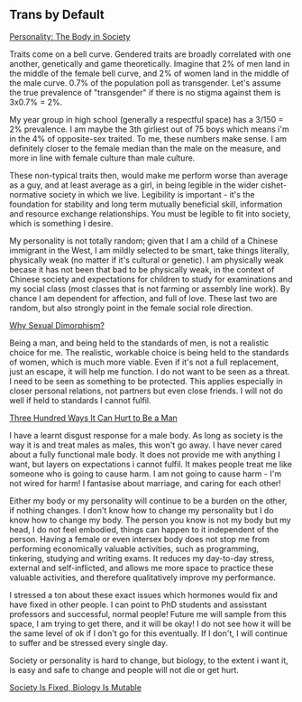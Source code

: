 ## Trans by Default

[Personality: The Body in Society](https://meltingasphalt.com/personality-the-body-in-society/)

Traits come on a bell curve. Gendered traits are broadly correlated with one another, genetically and game theoretically. Imagine that 2% of men land in the middle of the female bell curve, and 2% of women land in the middle of the male curve. 0.7% of the population poll as transgender. Let's assume the true prevalence of "transgender" if there is no stigma against them is 3x0.7% = 2%.

My year group in high school (generally a respectful space) has a 3/150 = 2% prevalence. I am maybe the 3th girliest out of 75 boys which means i'm in the 4% of opposite-sex traited. To me, these numbers make sense. I am definitely closer to the female median than the male on the measure, and more in line with female culture than male culture.

These non-typical traits then, would make me perform worse than average as a guy, and at least average as a girl, in being legible in the wider cishet-normative society in which we live. Legibility is important - it's the foundation for stability and long term mutually beneficial skill, information and resource exchange relationships. You must be legible to fit into society, which is something I desire.

My personality is not totally random; given that I am a child of a Chinese immigrant in the West, I am mildly selected to be smart, take things literally, physically weak (no matter if it's cultural or genetic). I am physically weak becase it has not been that bad to be physically weak, in the context of Chinese society and expectations for children to study for examinations and my social class (most classes that is not farming or assembly line work). By chance I am dependent for affection, and full of love. These last two are random, but also strongly point in the female social role direction.

[Why Sexual Dimorphism?](https://malmesbury.substack.com/i/45876739/part-the-dimorphification)

Being a man, and being held to the standards of men, is not a realistic choice for me. The realistic, workable choice is being held to the standards of women, which is much more viable. Even if it's not a full replacement, just an escape, it will help me function. I do not want to be seen as a threat. I need to be seen as something to be protected. This applies especially in closer personal relations, not partners but even close friends. I will not do well if held to standards I cannot fulfil.

[Three Hundred Ways It Can Hurt to Be a Man](https://elodes.substack.com/p/three-hundred-ways-it-can-hurt-to)

I have a learnt disgust response for a male body. As long as society is the way it is and treat males as males, this won't go away. I have never cared about a fully functional male body. It does not provide me with anything I want, but layers on expectations i cannot fulfil. It makes people treat me like someone who is going to cause harm. I am not going to cause harm - I'm not wired for harm! I fantasise about marriage, and caring for each other!

Either my body or my personality will continue to be a burden on the other, if nothing changes. I don't know how to change my personality but I do know how to change my body. The person you know is not my body but my head, I do not feel embodied, things can happen to it independent of the person. Having a female or even intersex body does not stop me from performing economically valuable activities, such as programming, tinkering, studying and writing exams. It reduces my day-to-day stress, external and self-inflicted, and allows me more space to practice these valuable activities, and therefore qualitatively improve my performance. 

I stressed a ton about these exact issues which hormones would fix and have fixed in other people. I can point to PhD students and assisstant professors and successful, normal people! Future me will sample from this space, I am trying to get there, and it will be okay! I do not see how it will be the same level of ok if I don't go for this eventually. If I don't, I will continue to suffer and be stressed every single day. 

Society or personality is hard to change, but biology, to the extent i want it, is easy and safe to change and people will not die or get hurt.

[Society Is Fixed, Biology Is Mutable](https://slatestarcodex.com/2014/09/10/society-is-fixed-biology-is-mutable/)





